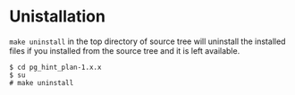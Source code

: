 # Unistallation

`make uninstall` in the top directory of source tree will uninstall the
installed files if you installed from the source tree and it is left available.

    $ cd pg_hint_plan-1.x.x
    $ su
    # make uninstall
